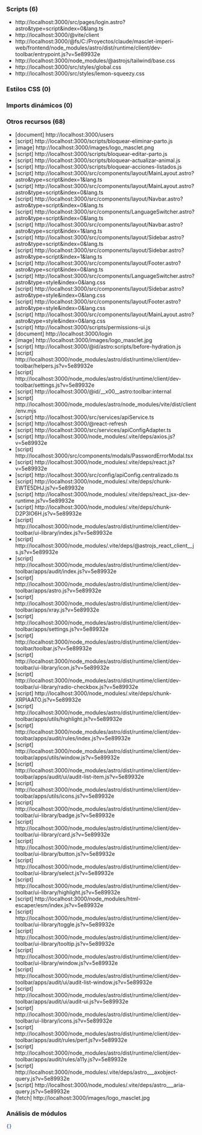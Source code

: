 ### Scripts (6)

- http://localhost:3000/src/pages/login.astro?astro&type=script&index=0&lang.ts
- http://localhost:3000/@vite/client
- http://localhost:3000/@fs/C:/Proyectos/claude/masclet-imperi-web/frontend/node_modules/astro/dist/runtime/client/dev-toolbar/entrypoint.js?v=5e89932e
- http://localhost:3000/node_modules/@astrojs/tailwind/base.css
- http://localhost:3000/src/styles/global.css
- http://localhost:3000/src/styles/lemon-squeezy.css

### Estilos CSS (0)


### Imports dinámicos (0)


### Otros recursos (68)

- [document] http://localhost:3000/users
- [script] http://localhost:3000/scripts/bloquear-eliminar-parto.js
- [image] http://localhost:3000/images/logo_masclet.png
- [script] http://localhost:3000/scripts/bloquear-editar-parto.js
- [script] http://localhost:3000/scripts/bloquear-actualizar-animal.js
- [script] http://localhost:3000/scripts/bloquear-acciones-listados.js
- [script] http://localhost:3000/src/components/layout/MainLayout.astro?astro&type=script&index=1&lang.ts
- [script] http://localhost:3000/src/components/layout/MainLayout.astro?astro&type=script&index=0&lang.ts
- [script] http://localhost:3000/src/components/layout/Navbar.astro?astro&type=script&index=0&lang.ts
- [script] http://localhost:3000/src/components/LanguageSwitcher.astro?astro&type=script&index=0&lang.ts
- [script] http://localhost:3000/src/components/layout/Navbar.astro?astro&type=script&index=1&lang.ts
- [script] http://localhost:3000/src/components/layout/Sidebar.astro?astro&type=script&index=0&lang.ts
- [script] http://localhost:3000/src/components/layout/Sidebar.astro?astro&type=script&index=1&lang.ts
- [script] http://localhost:3000/src/components/layout/Footer.astro?astro&type=script&index=0&lang.ts
- [script] http://localhost:3000/src/components/LanguageSwitcher.astro?astro&type=style&index=0&lang.css
- [script] http://localhost:3000/src/components/layout/Sidebar.astro?astro&type=style&index=0&lang.css
- [script] http://localhost:3000/src/components/layout/Footer.astro?astro&type=style&index=0&lang.css
- [script] http://localhost:3000/src/components/layout/MainLayout.astro?astro&type=style&index=0&lang.css
- [script] http://localhost:3000/scripts/permissions-ui.js
- [document] http://localhost:3000/login
- [image] http://localhost:3000/images/logo_masclet.jpg
- [script] http://localhost:3000/@id/astro:scripts/before-hydration.js
- [script] http://localhost:3000/node_modules/astro/dist/runtime/client/dev-toolbar/helpers.js?v=5e89932e
- [script] http://localhost:3000/node_modules/astro/dist/runtime/client/dev-toolbar/settings.js?v=5e89932e
- [script] http://localhost:3000/@id/__x00__astro:toolbar:internal
- [script] http://localhost:3000/node_modules/astro/node_modules/vite/dist/client/env.mjs
- [script] http://localhost:3000/src/services/apiService.ts
- [script] http://localhost:3000/@react-refresh
- [script] http://localhost:3000/src/services/apiConfigAdapter.ts
- [script] http://localhost:3000/node_modules/.vite/deps/axios.js?v=5e89932e
- [script] http://localhost:3000/src/components/modals/PasswordErrorModal.tsx
- [script] http://localhost:3000/node_modules/.vite/deps/react.js?v=5e89932e
- [script] http://localhost:3000/src/config/apiConfig.centralizado.ts
- [script] http://localhost:3000/node_modules/.vite/deps/chunk-EWTE5DHJ.js?v=5e89932e
- [script] http://localhost:3000/node_modules/.vite/deps/react_jsx-dev-runtime.js?v=5e89932e
- [script] http://localhost:3000/node_modules/.vite/deps/chunk-D2P3IO6H.js?v=5e89932e
- [script] http://localhost:3000/node_modules/astro/dist/runtime/client/dev-toolbar/ui-library/index.js?v=5e89932e
- [script] http://localhost:3000/node_modules/.vite/deps/@astrojs_react_client__js.js?v=5e89932e
- [script] http://localhost:3000/node_modules/astro/dist/runtime/client/dev-toolbar/apps/audit/index.js?v=5e89932e
- [script] http://localhost:3000/node_modules/astro/dist/runtime/client/dev-toolbar/apps/astro.js?v=5e89932e
- [script] http://localhost:3000/node_modules/astro/dist/runtime/client/dev-toolbar/apps/xray.js?v=5e89932e
- [script] http://localhost:3000/node_modules/astro/dist/runtime/client/dev-toolbar/apps/settings.js?v=5e89932e
- [script] http://localhost:3000/node_modules/astro/dist/runtime/client/dev-toolbar/toolbar.js?v=5e89932e
- [script] http://localhost:3000/node_modules/astro/dist/runtime/client/dev-toolbar/ui-library/icon.js?v=5e89932e
- [script] http://localhost:3000/node_modules/astro/dist/runtime/client/dev-toolbar/ui-library/radio-checkbox.js?v=5e89932e
- [script] http://localhost:3000/node_modules/.vite/deps/chunk-XRPIAATO.js?v=5e89932e
- [script] http://localhost:3000/node_modules/astro/dist/runtime/client/dev-toolbar/apps/utils/highlight.js?v=5e89932e
- [script] http://localhost:3000/node_modules/astro/dist/runtime/client/dev-toolbar/apps/audit/rules/index.js?v=5e89932e
- [script] http://localhost:3000/node_modules/astro/dist/runtime/client/dev-toolbar/apps/utils/window.js?v=5e89932e
- [script] http://localhost:3000/node_modules/astro/dist/runtime/client/dev-toolbar/apps/audit/ui/audit-list-item.js?v=5e89932e
- [script] http://localhost:3000/node_modules/astro/dist/runtime/client/dev-toolbar/apps/utils/icons.js?v=5e89932e
- [script] http://localhost:3000/node_modules/astro/dist/runtime/client/dev-toolbar/ui-library/badge.js?v=5e89932e
- [script] http://localhost:3000/node_modules/astro/dist/runtime/client/dev-toolbar/ui-library/card.js?v=5e89932e
- [script] http://localhost:3000/node_modules/astro/dist/runtime/client/dev-toolbar/ui-library/button.js?v=5e89932e
- [script] http://localhost:3000/node_modules/astro/dist/runtime/client/dev-toolbar/ui-library/select.js?v=5e89932e
- [script] http://localhost:3000/node_modules/astro/dist/runtime/client/dev-toolbar/ui-library/highlight.js?v=5e89932e
- [script] http://localhost:3000/node_modules/html-escaper/esm/index.js?v=5e89932e
- [script] http://localhost:3000/node_modules/astro/dist/runtime/client/dev-toolbar/ui-library/toggle.js?v=5e89932e
- [script] http://localhost:3000/node_modules/astro/dist/runtime/client/dev-toolbar/ui-library/tooltip.js?v=5e89932e
- [script] http://localhost:3000/node_modules/astro/dist/runtime/client/dev-toolbar/ui-library/window.js?v=5e89932e
- [script] http://localhost:3000/node_modules/astro/dist/runtime/client/dev-toolbar/apps/audit/ui/audit-list-window.js?v=5e89932e
- [script] http://localhost:3000/node_modules/astro/dist/runtime/client/dev-toolbar/apps/audit/ui/audit-ui.js?v=5e89932e
- [script] http://localhost:3000/node_modules/astro/dist/runtime/client/dev-toolbar/ui-library/icons.js?v=5e89932e
- [script] http://localhost:3000/node_modules/astro/dist/runtime/client/dev-toolbar/apps/audit/rules/perf.js?v=5e89932e
- [script] http://localhost:3000/node_modules/astro/dist/runtime/client/dev-toolbar/apps/audit/rules/a11y.js?v=5e89932e
- [script] http://localhost:3000/node_modules/.vite/deps/astro___axobject-query.js?v=5e89932e
- [script] http://localhost:3000/node_modules/.vite/deps/astro___aria-query.js?v=5e89932e
- [fetch] http://localhost:3000/images/logo_masclet.jpg

### Análisis de módulos

```json
{}
```

